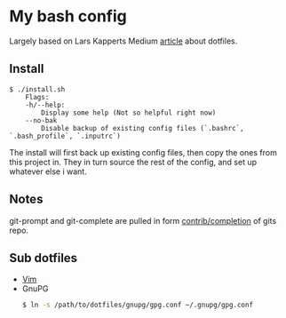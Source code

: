 My bash config
==============

Largely based on Lars Kapperts Medium [article](https://medium.com/@webprolific/getting-started-with-dotfiles-43c3602fd789) about dotfiles.

## Install
```
$ ./install.sh
    Flags:
	-h/--help:
	    Display some help (Not so helpful right now)
	--no-bak
	    Disable backup of existing config files (`.bashrc`, `.bash_profile`, `.inputrc`)
```

The install will first back up existing config files, then copy the ones
from this project in. They in turn source the rest of the config, and
set up whatever else i want.

## Notes
git-prompt and git-complete are pulled in form
[contrib/completion](https://github.com/git/git/tree/master/contrib/completion)
of gits repo.

## Sub dotfiles

* [Vim](vim/README.md)
* GnuPG
    ```bash
    $ ln -s /path/to/dotfiles/gnupg/gpg.conf ~/.gnupg/gpg.conf
    ```
